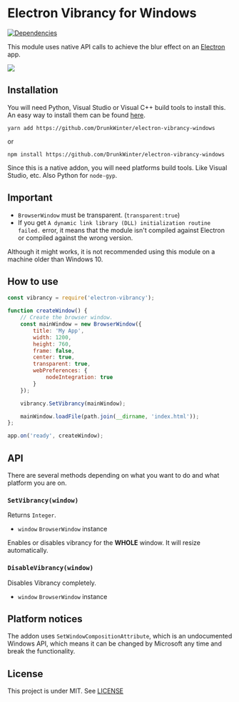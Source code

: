 # Electron Vibrancy for Windows

[![Dependencies](https://status.david-dm.org/gh/DrunkWinter/electron-vibrancy-windows.svg)](https://david-dm.org/DrunkWinter/electron-vibrancy-windows)

This module uses native API calls to achieve the blur effect on an [Electron](https://github.com/electron/electron) app.

![](http://i.imgur.com/0sRPzpn.png)

## Installation
You will need Python, Visual Studio or Visual C++ build tools to install this. An easy way to install them can be found [here](https://www.npmjs.com/package/windows-build-tools).

```shell script
yarn add https://github.com/DrunkWinter/electron-vibrancy-windows
```

or

```shell script
npm install https://github.com/DrunkWinter/electron-vibrancy-windows
```

Since this is a native addon, you will need platforms build tools. Like Visual Studio, etc. Also Python for `node-gyp`.

## Important
- `BrowserWindow` must be transparent. (`transparent:true`)
- If you get `A dynamic link library (DLL) initialization routine failed.` error, it means that the module isn't compiled against Electron or compiled against the wrong version. 

Although it might works, it is not recommended using this module on a machine older than Windows 10.

## How to use

```javascript
const vibrancy = require('electron-vibrancy');

function createWindow() {
    // Create the browser window.
    const mainWindow = new BrowserWindow({
        title: 'My App',
        width: 1200,
        height: 760,
        frame: false,
        center: true,
        transparent: true,
        webPreferences: {
            nodeIntegration: true
        }
    });

    vibrancy.SetVibrancy(mainWindow);

    mainWindow.loadFile(path.join(__dirname, 'index.html'));
};

app.on('ready', createWindow);
```

## API
There are several methods depending on what you want to do and what platform you are on.

### `SetVibrancy(window)`

Returns `Integer`.

* `window` `BrowserWindow` instance

Enables or disables vibrancy for the **WHOLE** window. It will resize automatically.


### `DisableVibrancy(window)`

Disables Vibrancy completely.

* `window` `BrowserWindow` instance


## Platform notices

The addon uses ```SetWindowCompositionAttribute```, which is an undocumented Windows API, which means it can be changed by Microsoft any time and break the functionality.


## License

This project is under MIT.
See [LICENSE](https://github.com/arkenthera/electron-vibrancy/blob/master/LICENSE)
